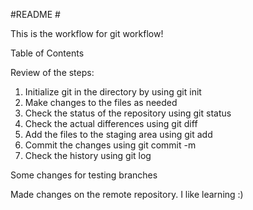 #README #

This is the workflow for git workflow!

Table of Contents


Review of the steps:
1. Initialize git in the directory by using git init
2. Make changes to the files as needed
3. Check the status of the repository using git status
4. Check the actual differences using git diff
5. Add the files to the staging area using git add
6. Commit the changes using git commit -m
7. Check the history using git log

Some changes for testing branches

Made changes on the remote repository. I like learning :)
